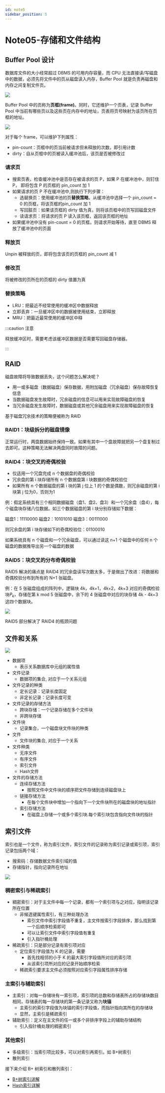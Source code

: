 ```yaml
---
id: note5
sidebar_position: 5
---
```


# Note05-存储和文件结构

## Buffer Pool 设计

数据库文件的大小经常超过 DBMS 的可用内存容量，而 CPU 无法直接读/写磁盘中的数据，必须先将文件中的页从磁盘读入内存，Buffer Pool 就是负责再磁盘和内存之间复制文件页。

![](./assets/image-20230524103521899.png)

Buffer Pool 中的页称为**页框(frame)**。同时，它还维护一个页表，记录 Buffer Pool 中当前有哪些页以及这些页在内存中的地址，页表将页号映射为该页所在页框的地址。

![](./assets/image-20230524103710864.png)

对于每个 frame，可以维护下列属性：

- pin-count：页框中的页当前被请求但未释放的次数，即引用计数
- dirty：自从页框中的页被读入缓冲池后，该页是否被修改过

### 请求页

- 搜索页表，检查缓冲池中是否存在被请求的页 P，如果 P 在缓冲池中，则钉住 P， 即将包含 P 的页框的 pin_count 加 1
- 如果请求的页 P 不在缓冲池中,则执行下列步骤：
  - 选替换页：使用缓冲池的页**替换策略**，从缓冲池中选择一个 pin_count = 0 的页框，将该页框的pin_count 加 1
  - 写回脏页：如果该页框的 dirty 值为真，则将该页框中的页写回磁盘文件
  - 读请求页：将请求的页 P 读入该页框，返回该页框的地址
- 如果缓冲池中没有 pin-count = 0 的页框，则请求开始等待，直至 DBMS 释放了缓冲池中的页面

### 释放页

Unpin 被释放的页，即将包含该页的页框的 pin_count 减 1

### 修改页

将被修改的页所在的页框的 dirty 值置为真

### 替换策略

- LRU：把最近不经常使用的缓冲区中数据释放
- 立即丢弃：一旦缓冲区中的数据被使用结束，立即释放
- MRU：把最近最常使用的缓冲区中释

:::caution 注意

释放缓冲区时，需要考虑该缓冲区数据是否需要写回磁盘存储器。

:::

## RAID

磁盘故障将导致数据丢失，这个问题怎么解决呢？

- 用一或多磁盘（数据磁盘）保存数据，用附加磁盘（冗余磁盘）保存故障恢复信息
- 当数据磁盘发生故障时，冗余磁盘的信息可以用来实现故障磁盘的恢复
- 当冗余磁盘发生故障时，数据磁盘或其他冗余磁盘用来实现故障磁盘的恢复

基于磁盘冗余技术的策略便被称为 RAID

### RAID1：块级拆分的磁盘镜像

正常运行时，两盘数据始终保持一致。如果有其中一个盘故障就把另一个盘复制过去即可。这种策略无法解决两盘同时故障的问题。

### RAID4：块交叉的奇偶校验

- 仅适用一个冗盘完成 n 个数据盘的奇偶校验
- 冗余盘的第 i 块存储所有 n 个数据盘第 i 块数据的奇偶校验位
- 如果所有 n 个数据磁盘的第 i 块的第 j 位上 1 的个数是偶数，则冗余磁盘的第 i 块第 j 位为0，否则为1

例：假定系统具有三个相同数据磁盘（盘1、盘2、盘3）和一个冗余盘（盘4），每个磁盘块存储八位数据。如三个数据磁盘的第 i 块分别存储如下数据：

磁盘1：11110000
磁盘2：10101010
磁盘3：00111000

则冗余盘的第 i 块存储如下的奇偶校验位：01100010

如果系统具有 n 个磁盘和一个冗余磁盘，可以通过读这 n+1 个磁盘中的任何 n 个磁盘的数据推导出另一个磁盘的数据

### RAID5：块交叉的分布奇偶校验

RAID5 解决的痛点是 RAID4 的冗余盘读写次数太多，于是做出了改进：将数据和奇偶校验分布到所有的 N+1 张磁盘。

例：在 5 张磁盘组成的阵列中，逻辑块 4k，4k+1，4k+2，4k+3 对应的奇偶检验块$P_k$，存储在第 k mod 5 张磁盘中，余下的 4 张磁盘中对应的块存储 4k - 4k+3 这四个数据块。

![](./assets/image-20230524110648042.png)

RAID5 部分解决了 RAID4 的瓶颈问题

## 文件和关系

![](./assets/image-20230524111312745.png)

- 数据项
  - 表示关系数据库中元组的属性值
- 文件记录
  - 数据项的集合, 对应于一个关系元组
- 文件记录的种类
  - 定长记录：记录长度固定
  - 非定长记录：记录长度可变
- 文件记录的存储方法
  - 跨块存储：一个记录存储在多个文件块
  - 非跨块存储
- 文件块
  - 记录集合，一个磁盘块文件块的种类
- 文件
  - 文件块的集合, 对应于一个关系
- 文件种类
  - 无序文件
  - 有序文件
  - 索引文件
  - Hash文件
- 文件的存储方法
  - 连续存储方法
    - 按照文件中文件块的顺序把文件存储到连续磁盘块上
  - 链接存储方法
    - 在每个文件块中增加一个指向下一个文件块所在的磁盘块的地址指针
  - 索引存储方法
    - 在磁盘上存储一个或多个索引块.每个索引块包含指向文件块的指针

## 索引文件

索引也是一个文件，称为索引文件，索引文件的记录称为索引记录或索引项，索引记录包括两个域：

- 搜索码：存储数据文件索引域的值
- 存储指针，指向记录所在地址

![](./assets/image-20230524112652514.png)

### 稠密索引与稀疏索引

- 稠密索引：对于主文件中每一个记录，都有一个索引项与之对应，指明该记录所在位置
  - 非候选键属性索引，有三种处理办法
    - 索引文件中索引字段值不重复，主文件按索引字段排序，那么找到第一个后顺序检索即可
    - 可以让索引文件中索引字段值有重复
    - 引入指针桶处理
- 稀疏索引：只是部分记录有索引项对应
  - 定位索引字段值为 K 的记录，需要
    - 首先找相邻的小于 K 的最大索引字段值所对应的索引项
    - 从该索引项所对应的记录开始顺序检索
  - 稀疏索引要求主文件必须按照对应索引字段属性排序存储

### 主索引与辅助索引

- 主索引：对每一存储块有一索引项，索引项的总数和存储表所占的存储块数目相同，存储表的每一存储块的第一条记录又称为**块锚**
  - 主索引的索引字段值为块锚的索引字段值，而指针指向其所在的存储块
  - 显然，主索引是稀疏索引
- 辅助索引：定义在主文件的任一或多个非排序字段上的辅助存储结构
  - 引入指针桶处理的稠密索引

### 其他索引

- 多级索引：当索引项比较多，可以对索引再索引。如 B+树索引
- 散列索引

接下来介绍 B+ 树索引和散列索引：

- [B+树索引详解](note7)
- [Hash索引详解](note6)
